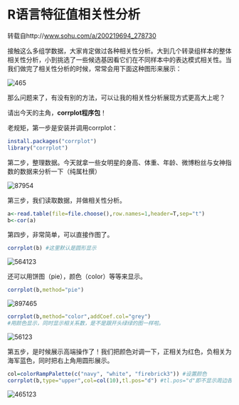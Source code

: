 # R语言特征值相关性分析

转载自http://www.sohu.com/a/200219694_278730

接触这么多组学数据，大家肯定做过各种相关性分析。大到几个转录组样本的整体相关性分析，小到挑选了一些候选基因看它们在不同样本中的表达模式相关性。当我们做完了相关性分析的时候，常常会用下面这种图形来展示：

![465](C:\Users\C\Desktop\465.jpeg)



那么问题来了，有没有别的方法，可以让我的相关性分析展现方式更高大上呢？

请出今天的主角，**corrplot程序包**！



老规矩，第一步是安装并调用corrplot：

```R
install.packages("corrplot")
library("corrplot")
```

 第二步，整理数据。今天就拿一些女明星的身高、体重、年龄、微博粉丝与女神指数的数据来分析一下（纯属杜撰）

![87954](C:\Users\C\Desktop\87954.png)



第三步，我们读取数据，并做相关性分析。

```R
a<-read.table(file=file.choose(),row.names=1,header=T,sep="t")
b<-cor(a)
```

第四步，非常简单，可以直接作图了。

```R
corrplot(b) #这里默认是圆形显示
```

![564123](C:\Users\C\Desktop\564123.png)

还可以用饼图（pie），颜色（color）等等来显示。

```R
corrplot(b,method="pie")
```

![897465](C:\Users\C\Desktop\897465.png)

```R
corrplot(b,method="color",addCoef.col="grey") 
#用颜色显示，同时显示相关系数，是不是跟开头绿绿的图一样啦。
```

![56123](C:\Users\C\Desktop\56123.png)

第五步，是时候展示高端操作了！我们把颜色对调一下，正相关为红色，负相关为海军蓝色，同时把右上角用圆形展示。

```R
col=colorRampPalette(c("navy", "white", "firebrick3")) #设置颜色
corrplot(b,type="upper",col=col(10),tl.pos="d") #tl.pos="d"即不显示周边各列名字
```

![465123](C:\Users\C\Desktop\465123.png)











